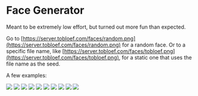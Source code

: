 # Face Generator

Meant to be extremely low effort, but turned out more fun than expected.

Go to [https://server.tobloef.com/faces/random.png](https://server.tobloef.com/faces/random.png) for a random face. Or to a specific file name, like [https://server.tobloef.com/faces/tobloef.png](https://server.tobloef.com/faces/tobloef.png), for a static one that uses the file name as the seed.

A few examples:

![](https://server.tobloef.com/faces/12.png)
![](https://server.tobloef.com/faces/qw.png)
![](https://server.tobloef.com/faces/29.png)
![](https://server.tobloef.com/faces/4.png)
![](https://server.tobloef.com/faces/9.png)
![](https://server.tobloef.com/faces/nice.png)
![](https://server.tobloef.com/faces/6.png)
![](https://server.tobloef.com/faces/7.png)
![](https://server.tobloef.com/faces/27.png)
![](https://server.tobloef.com/faces/10.png)
